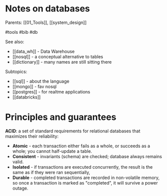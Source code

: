 # Notes on databases

Parents: [[01_Tools]], [[system_design]]

#tools #bib #db


See also:
* [[data_wh]] - Data Warehouse
* [[nosql]] - a conceptual alternative to tables
* [[dictionary]] - many names are still sitting there

Subtopics:
* [[sql]] - about the language
* [[mongo]] - fav nosql
* [[postgres]] - for realtme applications
* [[databricks]]

# Principles and guarantees

**ACID**: a set of standard requirements for relational databases that maximizes their reliability: 
* **Atomic** - each transaction either fails as a whole, or succeeds as a whole; you cannot half-update a table. 
* **Consistent** - invariants (schema) are checked; database always remains valid.
* **Isolated** - if transactions are executed concurrently, the result is the same as if they were ran sequentially,
* **Durable** - completed transactions are recorded in non-volatile memory, so once a transaction is marked as "completed", it will survive a power outage.